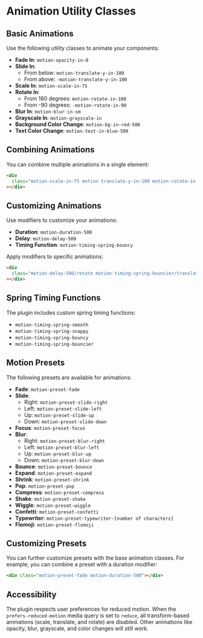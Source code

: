 # Animation Utility Classes

## Basic Animations

Use the following utility classes to animate your components:

- **Fade In**: `motion-opacity-in-0`
- **Slide In**:
  - From below: `motion-translate-y-in-100`
  - From above: `-motion-translate-y-in-100`
- **Scale In**: `motion-scale-in-75`
- **Rotate In**:
  - From 180 degrees: `motion-rotate-in-180`
  - From -90 degrees: `-motion-rotate-in-90`
- **Blur In**: `motion-blur-in-sm`
- **Grayscale In**: `motion-grayscale-in`
- **Background Color Change**: `motion-bg-in-red-500`
- **Text Color Change**: `motion-text-in-blue-500`

## Combining Animations

You can combine multiple animations in a single element:

```html
<div
  class="motion-scale-in-75 motion-translate-y-in-100 motion-rotate-in-90 motion-blur-in-sm motion-opacity-in-0 motion-bg-in-blue-500"
></div>
```

## Customizing Animations

Use modifiers to customize your animations:

- **Duration**: `motion-duration-500`
- **Delay**: `motion-delay-500`
- **Timing Function**: `motion-timing-spring-bouncy`

Apply modifiers to specific animations:

```html
<div
  class="motion-delay-500/rotate motion-timing-spring-bouncier/translate motion-duration-500/opacity ..."
></div>
```

## Spring Timing Functions

The plugin includes custom spring timing functions:

- `motion-timing-spring-smooth`
- `motion-timing-spring-snappy`
- `motion-timing-spring-bouncy`
- `motion-timing-spring-bouncier`

## Motion Presets

The following presets are available for animations:

- **Fade**: `motion-preset-fade`
- **Slide**:
  - Right: `motion-preset-slide-right`
  - Left: `motion-preset-slide-left`
  - Up: `motion-preset-slide-up`
  - Down: `motion-preset-slide-down`
- **Focus**: `motion-preset-focus`
- **Blur**:
  - Right: `motion-preset-blur-right`
  - Left: `motion-preset-blur-left`
  - Up: `motion-preset-blur-up`
  - Down: `motion-preset-blur-down`
- **Bounce**: `motion-preset-bounce`
- **Expand**: `motion-preset-expand`
- **Shrink**: `motion-preset-shrink`
- **Pop**: `motion-preset-pop`
- **Compress**: `motion-preset-compress`
- **Shake**: `motion-preset-shake`
- **Wiggle**: `motion-preset-wiggle`
- **Confetti**: `motion-preset-confetti`
- **Typewriter**: `motion-preset-typewriter-[number of characters]`
- **Flomoji**: `motion-preset-flomoji`

## Customizing Presets

You can further customize presets with the base animation classes. For example, you can combine a preset with a duration modifier:

```html
<div class="motion-preset-fade motion-duration-500"></div>
```

## Accessibility

The plugin respects user preferences for reduced motion. When the `prefers-reduced-motion` media query is set to `reduce`, all transform-based animations (scale, translate, and rotate) are disabled. Other animations like opacity, blur, grayscale, and color changes will still work.
